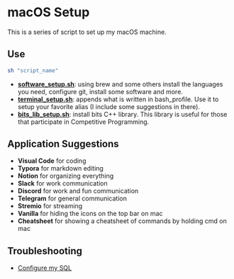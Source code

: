 # macOS Setup

This is a series of script to set up my macOS machine.

## Use
```bash
sh "script_name"
```

+ [**software_setup.sh**](https://github.com/claudiosegala/macOS-setup/blob/master/software_setup.sh): using brew and some others install the languages you need, configure git, install some software and more.
+ [**terminal_setup.sh**](https://github.com/claudiosegala/macOS-setup/blob/master/terminal_setup.sh): appends what is written in bash_profile. Use it to setup your favorite alias (I include some suggestions in there).
+ [**bits_lib_setup.sh**](https://github.com/claudiosegala/macOS-setup/blob/master/bits_lib_setup.sh): install bits C++ library. This library is useful for those that participate in Competitive Programming.

## Application Suggestions

+ __Visual Code__ for coding
+ __Typora__ for markdown editing
+ __Notion__ for organizing everything
+ __Slack__ for work communication
+ __Discord__ for work and fun communication
+ __Telegram__ for general communication
+ __Stremio__ for streaming
+ __Vanilla__ for hiding the icons on the top bar on mac
+ __Cheatsheet__ for showing a cheatsheet of commands by holding cmd on mac

## Troubleshooting

+ [Configure my SQL](https://github.com/claudiosegala/macOS-setup/blob/master/tutorial.md/#use-mysql)
